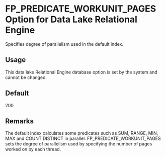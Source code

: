 <!-- loioa636d40284f21015b7a0a8eb955eaf8b -->

# FP\_PREDICATE\_WORKUNIT\_PAGES Option for Data Lake Relational Engine

Specifies degree of parallelism used in the default index.



<a name="loioa636d40284f21015b7a0a8eb955eaf8b__section_rv2_mvs_swb"/>

## Usage

This data lake Relational Engine database option is set by the system and cannot be changed.



<a name="loioa636d40284f21015b7a0a8eb955eaf8b__iq_refso_553"/>

## Default

200



<a name="loioa636d40284f21015b7a0a8eb955eaf8b__iq_refso_555"/>

## Remarks

The default index calculates some predicates such as SUM, RANGE, MIN, MAX and COUNT DISTINCT in parallel. FP\_PREDICATE\_WORKUNIT\_PAGES sets the degree of parallelism used by specifying the number of pages worked on by each thread.


